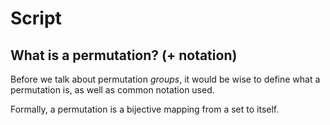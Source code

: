 # Script

## What is a permutation? (+ notation)

Before we talk about permutation *groups*, it would be wise to define what a permutation is, as well as common notation used.

Formally, a permutation is a bijective mapping from a set to itself.
